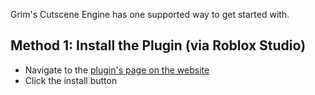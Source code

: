Grim's Cutscene Engine has one supported way to get started with.

## Method 1: Install the Plugin (via Roblox Studio)
* Navigate to the [plugin's page on the website](https://roblox.com/library/6516271269/Grims-Cutscene-Engine)
* Click the install button